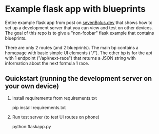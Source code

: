 # Example flask app with blueprints

Entire example flask app from post on [sevenBplus.dev](https://www.sevenbplus.dev/blog/test-flask-websites-on-your-phone) that shows how to set up a development server that you can view and test on other devices. The goal of this repo is to give a  "non-foobar" flask example that contains blueprints. 

There are only 2 routes (and 2 blueprints). The main bp contains a homepage with basic simple UI elements ("/"). The other bp is for the api with 1 endpoint ("/api/next-race") that returns a JSON string with information about the next formula 1 race. 

## Quickstart (running the development server on your own device)

1. Install requirements from requirements.txt

    pip install requirements.txt

2. Run test server (to test UI routes on phone)

    python flaskapp.py
